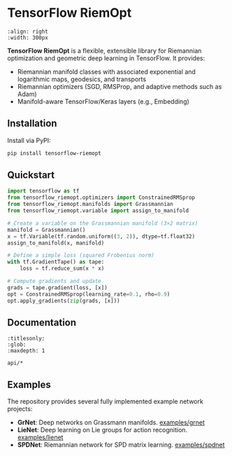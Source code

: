 # TensorFlow RiemOpt

```{figure} _static/usage.png
:align: right
:width: 300px
```

**TensorFlow RiemOpt** is a flexible, extensible library for Riemannian optimization and geometric deep learning in TensorFlow. It provides:
- Riemannian manifold classes with associated exponential and logarithmic maps, geodesics, and transports
- Riemannian optimizers (SGD, RMSProp, and adaptive methods such as Adam)
- Manifold-aware TensorFlow/Keras layers (e.g., Embedding)

## Installation

Install via PyPI:

```bash
pip install tensorflow-riemopt
```

## Quickstart

```python
import tensorflow as tf
from tensorflow_riemopt.optimizers import ConstrainedRMSprop
from tensorflow_riemopt.manifolds import Grassmannian
from tensorflow_riemopt.variable import assign_to_manifold

# Create a variable on the Grassmannian manifold (3×2 matrix)
manifold = Grassmannian()
x = tf.Variable(tf.random.uniform((3, 2)), dtype=tf.float32)
assign_to_manifold(x, manifold)

# Define a simple loss (squared Frobenius norm)
with tf.GradientTape() as tape:
    loss = tf.reduce_sum(x * x)

# Compute gradients and update
grads = tape.gradient(loss, [x])
opt = ConstrainedRMSprop(learning_rate=0.1, rho=0.9)
opt.apply_gradients(zip(grads, [x]))
```

## Documentation

```{toctree}
:titlesonly:
:glob:
:maxdepth: 1

api/*
```

## Examples

The repository provides several fully implemented example network projects:

- **GrNet**: Deep networks on Grassmann manifolds. [examples/grnet](https://github.com/master/tensorflow-riemopt/tree/master/examples/grnet)
- **LieNet**: Deep learning on Lie groups for action recognition. [examples/lienet](https://github.com/master/tensorflow-riemopt/tree/master/examples/lienet)
- **SPDNet**: Riemannian network for SPD matrix learning. [examples/spdnet](https://github.com/master/tensorflow-riemopt/tree/master/examples/spdnet)
